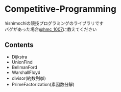 # Competitive-Programming

hishimochiの競技プログラミングのライブラリです<br>
バグがあった場合[@hmc_1007](https://twitter.com/hmc_1007)に教えてください

## Contents
- Dijkstra
- UnionFind
- BellmanFord
- WarshallFloyd
- divisor(約数列挙)
- PrimeFactorization(素因数分解)